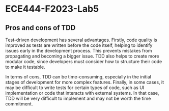 # ECE444-F2023-Lab5

## Pros and cons of TDD

Test-driven development has several advantages. Firstly, code quality is improved as tests are written before the code itself, helping to identify issues early in the development process. This prevents mistakes from propagating and becoming a bigger issue. TDD also helps to create more modular code, since developers must consider how to structure their code to make it testable. 

In terms of cons, TDD can be time-consuming, especially in the initial stages of development for more complex features. Finally, in some cases, it may be difficult to write tests for certain types of code, such as UI implementation or code that interacts with external systems. In that case, TDD will be very difficult to implement and may not be worth the time commitment.